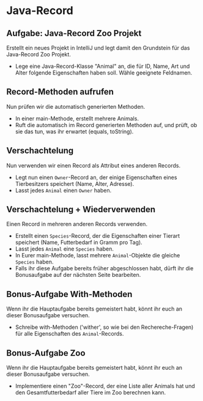 # Java-Record
## Aufgabe: Java-Record Zoo Projekt

Erstellt ein neues Projekt in IntelliJ und legt damit den Grundstein für das Java-Record Zoo Projekt.

* Lege eine Java-Record-Klasse "Animal" an, die für ID, Name, Art und Alter folgende Eigenschaften haben soll. Wähle geeignete Feldnamen.

## Record-Methoden aufrufen

Nun prüfen wir die automatisch generierten Methoden.

* In einer main-Methode, erstellt mehrere Animals.
* Ruft die automatisch im Record generierten Methoden auf, und prüft, ob sie das tun, was ihr erwartet (equals, toString).

## Verschachtelung

Nun verwenden wir einen Record als Attribut eines anderen Records.

* Legt nun einen `Owner`-Record an, der einige Eigenschaften eines Tierbesitzers speichert (Name, Alter, Adresse).
* Lasst jedes `Animal` einen `Owner` haben.

## Verschachtelung + Wiederverwenden

Einen Record in mehreren anderen Records verwenden.

* Erstellt einen `Species`-Record, der die Eigenschaften einer Tierart speichert (Name, Futterbedarf in Gramm pro Tag).
* Lasst jedes `Animal` eine `Species` haben.
* In Eurer main-Methode, lasst mehrere `Animal`-Objekte die gleiche `Species` haben.
* Falls ihr diese Aufgabe bereits früher abgeschlossen habt, dürft ihr die Bonusaufgabe auf der nächsten Seite bearbeiten.

## Bonus-Aufgabe With-Methoden

Wenn ihr die Hauptaufgabe bereits gemeistert habt, könnt ihr euch an dieser Bonusaufgabe versuchen.

* Schreibe with-Methoden ('wither', so wie bei den Rechereche-Fragen) für alle Eigenschaften des `Animal`-Records.

## Bonus-Aufgabe Zoo

Wenn ihr die Hauptaufgabe bereits gemeistert habt, könnt ihr euch an dieser Bonusaufgabe versuchen.

* Implementiere einen "Zoo"-Record, der eine Liste aller Animals hat und den Gesamtfutterbedarf aller Tiere im Zoo berechnen kann.
